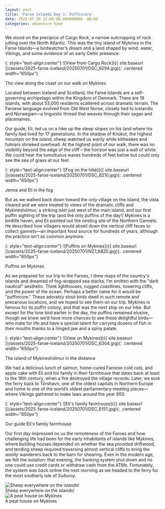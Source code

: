 ```yaml
---
layout: post
title: 'Faroe Islands Day 1: Puffincore'
date: 2025-07-20 12:00:00.000000000 -08:00
categories: adventure hike
---
```

<link rel="stylesheet" href="{{ site.baseurl }}/post-styles.css">

We stood on the precipice of Cargo Rock, a narrow outcropping of rock jutting over the North Atlantic. This was the tiny island of Mykines in the Faroe Islands—a birdwatcher’s dream and a land shaped by wind, water, Vikings, and some evidence of an early Celtic presence. 

{: style="text-align:center"}
![View from Cargo Rock]({{ site.baseurl }}/assets/2025-faroe-iceland/20250701/DSC_6294.jpg){: .centered width="650px"}
<div class="descriptioninline">The view along the coast on our walk on Mykines</div>

Located between Iceland and Scotland, the Faroe Islands are a self-governing archipelago within the Kingdom of Denmark. There are 18 islands, with about 53,000 residents scattered across dramatic terrain. The Faroese language evolved from Old West Norse, closely tied to Icelandic and Norwegian—a linguistic thread that weaves through their sagas and placenames. 

Our guide, Eli, led us on a hike up the steep slopes on his land where his family had lived for 17 generations. In the shadow of Knúkur, the highest mountain on the island, sheep watched us warily while kittiwakes and fulmars shrieked overhead. At the highest point of our walk, there was no visibility beyond the edge of the cliff – the horizon was just a wall of white. We could hear the tumultuous waves hundreds of feet below but could only see the sea of grass at our feet. 

{: style="text-align:center"}
![Fog on the hike]({{ site.baseurl }}/assets/2025-faroe-iceland/20250701/DSC_6210.jpg){: .centered width="650px"}
<div class="descriptioninline">Jenna and Eli in the fog</div>

But as we walked back down toward the only village on the island, the vista cleared and we were treated to views of the dramatic cliffs and Mykineshólmur, a striking islet just west of the main island, and our first puffin sighting of the trip (and the only puffins of the day!) Mykines is a birdlife haven, and Eli pointed out the nesting site of the Northern Gannets. He described how villagers would abseil down the vertical cliff faces to collect gannets—an important food source for hundreds of years, although the practice isn’t as common anymore. 

{: style="text-align:center"}
![Puffins on Mykines]({{ site.baseurl }}/assets/2025-faroe-iceland/20250701/NZ7_6820.jpg){: .centered width="650px"}
<div class="descriptioninline">Puffins on Mykines</div>

As we prepared for our trip to the Faroes, I drew maps of the country's islands and dreamed of fog-wrapped sea stacks. I’m smitten with the "dark nautical" aesthetic. Think lighthouses, rugged coastlines, towering cliffs, and the power of the ocean. Perhaps a better name for it would be "puffincore." These adorably stout birds dwell in such remote and precarious locations, and we hoped to see them on our trip. Mykines is famous for its puffin colony, and that was the next stop on our hike. But except for the lone bird earlier in the day, the puffins remained elusive, though we knew we’d have more chances to see these delightful birds—who mate for life and have a special talent for carrying dozens of fish in their mouths thanks to a hinged jaw and a spiny palate. 

{: style="text-align:center"}
![View on Mykines]({{ site.baseurl }}/assets/2025-faroe-iceland/20250701/DSC_6304.jpg){: .centered width="650px"}
<div class="descriptioninline">The island of Mykineshólmur in the distance</div>

We had a delicious lunch of salmon, home-cured Faroese cold cuts, and apple cake with Eli and his family in their farmhouse that dates back at least to the 16th century, when a fire destroyed the village records. Later, we took the ferry back to Tórshavn, one of the oldest capitals in Northern Europe and home to one of the world’s oldest parliamentary meeting places—where Vikings gathered to make laws around the year 900. 

{: style="text-align:center"}
![Eli's family farmhouse]({{ site.baseurl }}/assets/2025-faroe-iceland/20250701/DSC_6151.jpg){: .centered width="650px"}
<div class="descriptioninline">Our guide Eli's family farmhouse</div>

Our first day impressed on us the remoteness of the Faroes and how challenging life had been for the early inhabitants of islands like Mykines, where building houses depended on whether the sea provided driftwood, and tending sheep required traversing almost vertical cliffs to bring the woolly wanderers back to the barn for shearing. Even in the modern age, we felt the isolation: that evening, the banking system shut down and no one could use credit cards or withdraw cash from the ATMs. Fortunately, the system was back online the next morning as we headed to the ferry for the most southerly isle of Suðuroy.  

<div class="galleryouter2">
  <div class="galleryinner">
    <img src="{{ site.baseurl }}/assets/2025-faroe-iceland/20250701/DSC_6216.jpg" alt="Sheep everywhere on the islands!">
    <div class="description">Sheep everywhere on the islands!</div>
  </div>
</div>
<div class="galleryouter2">
  <div class="galleryinner">
    <img src="{{ site.baseurl }}/assets/2025-faroe-iceland/20250701/DSC_6186.jpg" alt="A peat house on Mykines">
    <div class="description">A peat house on Mykines</div>
  </div>
</div>
<div class="endgallery"></div>


